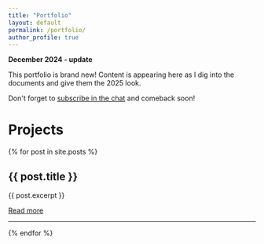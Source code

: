 ```yaml
---
title: "Portfolio"
layout: default
permalink: /portfolio/
author_profile: true
---
```


**December 2024 - update**

This portfolio is brand new! Content is appearing here as I dig into the
documents and give them the 2025 look.

Don't forget to <a href="javascript:;"
onclick="tidioChatApi.display(true);tidioChatApi.open()">subscribe in
the chat</a> and comeback soon!

# Projects

{% for post in site.posts %}
  <h2>{{ post.title }}</h2>
  <p>{{ post.excerpt }}</p>
  <a href="{{ post.url | relative_url }}">Read more</a>
  <hr>
{% endfor %}
